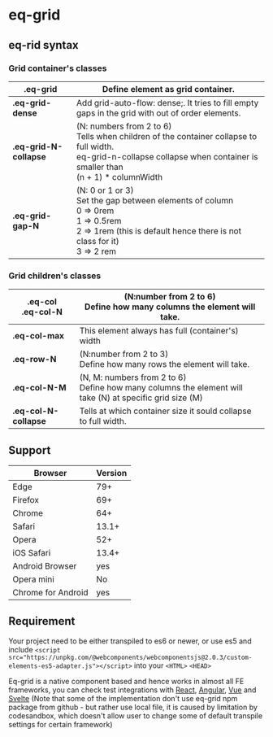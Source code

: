 # eq-grid

## eq-rid syntax

### Grid container's classes

| **.eq-grid**            | Define element as grid container.                                                                                                                                                   |
| ----------------------- | ----------------------------------------------------------------------------------------------------------------------------------------------------------------------------------- |
| **.eq-grid-dense**      | Add grid-auto-flow: dense;. It tries to fill empty gaps in the grid with out of order elements.                                                                                     |
| **.eq-grid-N-collapse** | (N: numbers from 2 to 6)<br> Tells when children of the container collapse to full width.<br> eq-grid-n-collapse collapse when container is smaller than<br> (n + 1) \* columnWidth |
| **.eq-grid-gap-N**      | (N: 0 or 1 or 3)<br> Set the gap between elements of column<br> 0 => 0rem<br> 1 => 0.5rem<br> 2 => 1rem (this is default hence there is not class for it)<br> 3 => 2 rem<br>        |

### Grid children's classes

| **.eq-col** <br> **.eq-col-N** | (N:number from 2 to 6)<br> Define how many columns the element will take.                                    |
| ------------------------------ | ------------------------------------------------------------------------------------------------------------ |
| **.eq-col-max**                | This element always has full (container's) width                                                             |
| **.eq-row-N**                  | (N:number from 2 to 3) <br> Define how many rows the element will take.                                      |
| **.eq-col-N-M**                | (N, M: numbers from 2 to 6) <br> Define how many columns the element will take (N) at specific grid size (M) |
| **.eq-col-N-collapse**         | Tells at which container size it sould collapse to full width.                                               |

## Support

| Browser            | Version |
| ------------------ | ------- |
| Edge               | 79+     |
| Firefox            | 69+     |
| Chrome             | 64+     |
| Safari             | 13.1+   |
| Opera              | 52+     |
| iOS Safari         | 13.4+   |
| Android Browser    | yes     |
| Opera mini         | No      |
| Chrome for Android | yes     |

## Requirement

Your project need to be either transpiled to es6 or newer, or use es5 and include `<script src="https://unpkg.com/@webcomponents/webcomponentsjs@2.0.3/custom-elements-es5-adapter.js"></script>` into your `<HTML>` `<HEAD>`

Eq-grid is a native component based and hence works in almost all FE frameworks, you can check test integrations with [React](https://codesandbox.io/s/eq-react-28owx), [Angular](https://codesandbox.io/s/eq-angular-3rc8g), [Vue](https://codesandbox.io/s/eq-vue-4u4kn) and [Svelte](https://codesandbox.io/s/eq-svelte-8py0c)
(Note that some of the implementation don't use eq-grid npm package from github - but rather use local file, it is caused by limitation by codesandbox, which doesn't allow user to change some of default transpile settings for certain framework)

